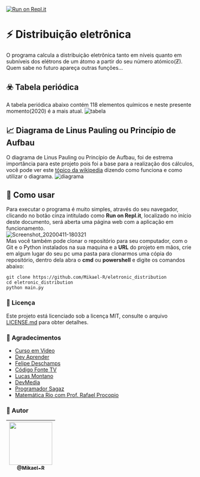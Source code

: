 [![Run on Repl.it](https://repl.it/badge/github/Mikael-R/eletronic_distribution)](https://eletronicdistribution.mikael32.repl.run/)

# ⚡ Distribuição eletrônica
O programa calcula a distribuição eletrônica tanto em níveis quanto em subníveis dos elétrons de um átomo a partir do seu número atómico(Ƶ).<br>
Quem sabe no futuro apareça outras funções...

## ☣️ Tabela periódica
A tabela periódica abaixo contém 118 elementos químicos e neste presente momento(2020) é a mais atual.
![tabela](https://github.com/Mikael-R/eletronic_distribution/blob/master/template/tabela.png)

## 📈 Diagrama de Linus Pauling ou Princípio de Aufbau
O diagrama de Linus Pauling ou Princípio de Aufbau, foi de estrema importância para este projeto pois foi a base para a realização dos cálculos, você pode ver este [tópico da wikipedia](https://pt.wikipedia.org/wiki/Princípio_de_Aufbau) dizendo como funciona e como utilizar o diagrama.
![diagrama](https://github.com/Mikael-R/eletronic_distribution/blob/master/template/diagrama.png)

## 🤔 Como usar
Para executar o programa é muito simples, através do seu navegador, clicando no botão cinza intitulado como **Run on Repl.it**, localizado no início deste documento, será aberta uma página web com a aplicação em funcionamento.<br>
![Screenshot_20200411-180321](https://user-images.githubusercontent.com/60241602/79054915-5a5b8880-7c1f-11ea-9d51-1f39dc6d663a.png)
<br>
Mas você também pode clonar o repositório para seu computador, com o Git e o Python instalados na sua maquina e a **URL** do projeto em mãos, crie em algum lugar do seu pc uma pasta para clonarmos uma cópia do repositório, dentro dela abra o **cmd** ou **powershell** e digite os comandos abaixo:
```
git clone https://github.com/Mikael-R/eletronic_distribution
cd eletronic_distribution
python main.py
```

### 📜 Licença
Este projeto está licenciado sob a licença MIT, consulte o arquivo [LICENSE.md](LICENSE.md) para obter detalhes.

### 🔖 Agradecimentos
* [Curso em Video](https://www.youtube.com/user/cursosemvideo)
* [Dev Aprender](https://www.youtube.com/channel/UCm63tB8wsKOVvxoU4iMpS2A)
* [Felipe Deschamps](https://www.youtube.com/channel/UCU5JicSrEM5A63jkJ2QvGYw)
* [Código Fonte TV](https://www.youtube.com/user/codigofontetv)
* [Lucas Montano](https://www.youtube.com/channel/UCyHOBY6IDZF9zOKJPou2Rgg)
* [DevMedia](https://www.youtube.com/channel/UClBrpNsTEFLbZDDMW1xiOaQ)
* [Programador Sagaz](https://www.youtube.com/channel/UCyHOBY6IDZF9zOKJPou2Rgg)
* [Matemática Rio com Prof. Rafael Procopio ](https://www.youtube.com/user/matematicario)

### 💼 Autor
| [<img src="https://user-images.githubusercontent.com/60241602/79053151-76f0c400-7c11-11ea-8f13-9b2510e0011f.jpeg" width=115><br><sub>@Mikael-R</sub>](https://github.com/Mikael-R) |
| :---: |
